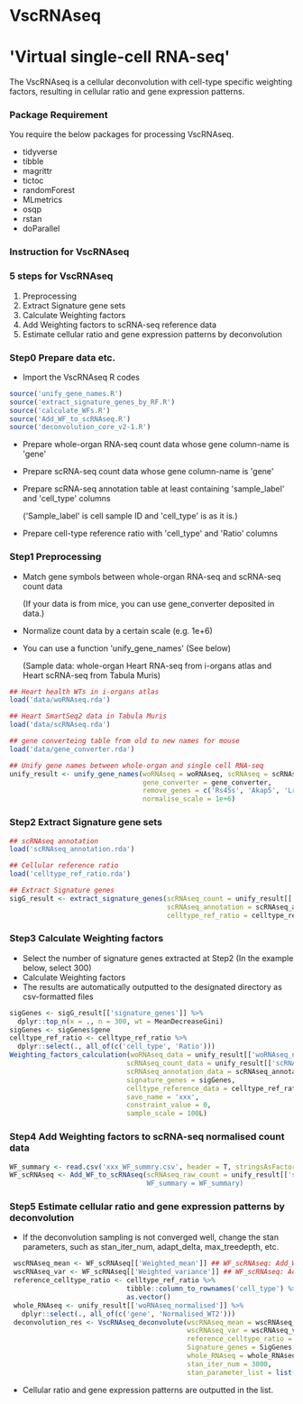 # VscRNAseq

# 'Virtual single-cell RNA-seq'

The VscRNAseq is a cellular deconvolution with cell-type specific weighting factors, resulting in cellular ratio and gene expression patterns.

### Package Requirement

You require the below packages for processing VscRNAseq.

-   tidyverse
-   tibble
-   magrittr
-   tictoc
-   randomForest
-   MLmetrics
-   osqp
-   rstan
-   doParallel

### Instruction for VscRNAseq

### 5 steps for VscRNAseq

1.  Preprocessing
2.  Extract Signature gene sets
3.  Calculate Weighting factors
4.  Add Weighting factors to scRNA-seq reference data
5.  Estimate cellular ratio and gene expression patterns by deconvolution

### Step0 Prepare data etc.

-   Import the VscRNAseq R codes

``` r
source('unify_gene_names.R')
source('extract_signature_genes_by_RF.R')
source('calculate_WFs.R')
source('Add_WF_to_scRNAseq.R')
source('deconvolution_core_v2-1.R')
```

-   Prepare whole-organ RNA-seq count data whose gene column-name is 'gene'

-   Prepare scRNA-seq count data whose gene column-name is 'gene'

-   Prepare scRNA-seq annotation table at least containing 'sample_label' and 'cell_type' columns

    ('Sample_label' is cell sample ID and 'cell_type' is as it is.)

-   Prepare cell-type reference ratio with 'cell_type' and 'Ratio' columns

### Step1 Preprocessing

-   Match gene symbols between whole-organ RNA-seq and scRNA-seq count data

    (If your data is from mice, you can use gene_converter deposited in data.)

-   Normalize count data by a certain scale (e.g. 1e+6)

-   You can use a function 'unify_gene_names' (See below)

    (Sample data: whole-organ Heart RNA-seq from i-organs atlas and Heart scRNA-seq from Tabula Muris)

``` r
## Heart health WTs in i-organs atlas
load('data/woRNAseq.rda')

## Heart SmartSeq2 data in Tabula Muris
load('data/scRNAseq.rda')

## gene converteing table from old to new names for mouse
load('data/gene_converter.rda')

## Unify gene names between whole-organ and single cell RNA-seq
unify_result <- unify_gene_names(woRNAseq = woRNAseq, scRNAseq = scRNAseq,
                                 gene_converter = gene_converter, 
                                 remove_genes = c('Rs45s', 'Akap5', 'Lrrc17'),
                                 normalise_scale = 1e+6)
```

### Step2 Extract Signature gene sets

``` r
## scRNAseq annotation
load('scRNAseq_annotation.rda')

## Cellular reference ratio
load('celltype_ref_ratio.rda')

## Extract Signature genes
sigG_result <- extract_signature_genes(scRNAseq_count = unify_result[['scRNAseq_normalised']], 
                                       scRNAseq_annotation = scRNAseq_annotation, 
                                       celltype_ref_ratio = celltype_ref_ratio)
```

### Step3 Calculate Weighting factors

-   Select the number of signature genes extracted at Step2 (In the example below, select 300)
-   Calculate Weighting factors
-   The results are automatically outputted to the designated directory as csv-formatted files

``` r
sigGenes <- sigG_result[['signature_genes']] %>%
  dplyr::top_n(x = ., n = 300, wt = MeanDecreaseGini)
sigGenes <- sigGenes$gene
celltype_ref_ratio <- celltype_ref_ratio %>%
  dplyr::select(., all_of(c('cell_type', 'Ratio')))
Weighting_factors_calculation(woRNAseq_data = unify_result[['woRNAseq_normalised']],
                             scRNAseq_count_data = unify_result[['scRNAseq_normalised']],
                             scRNAseq_annotation_data = scRNAseq_annotation,
                             signature_genes = sigGenes,
                             celltype_reference_data = celltype_ref_ratio,
                             save_name = 'xxx',
                             constraint_value = 0,
                             sample_scale = 100L)
```

### Step4 Add Weighting factors to scRNA-seq normalised count data

``` r
WF_summary <- read.csv('xxx_WF_summry.csv', header = T, stringsAsFactors = F, check.names = F)
WF_scRNAseq <- Add_WF_to_scRNAseq(scRNAseq_raw_count = unify_result[['scRNAseq_normalised]],
                                  WF_summary = WF_summary)
```

### Step5 Estimate cellular ratio and gene expression patterns by deconvolution

-   If the deconvolution sampling is not converged well, change the stan parameters, such as stan_iter_num, adapt_delta, max_treedepth, etc.

``` r
 wscRNAseq_mean <- WF_scRNAseq[['Weighted_mean']] ## WF_scRNAseq: Add_WF_to_scRNAseq results
 wscRNAseq_var <- WF_scRNAseq[['Weighted_variance']] ## WF_scRNAseq: Add_WF_to_scRNAseq results
 reference_celltype_ratio <- celltype_ref_ratio %>%
                             tibble::column_to_rownames('cell_type') %>%
                             as.vector()
 whole_RNAseq <- unify_result[['woRNAseq_normalised']] %>%
   dplyr::select(., all_of(c('gene', 'Normalised_WT2')))
 deconvolution_res <- VscRNAseq_deconvolute(wscRNAseq_mean = wscRNAseq_mean, 
                                            wscRNAseq_var = wscRNAseq_var,
                                            reference_celltype_ratio = reference_celltype_ratio, 
                                            Signature_genes = SigGenes,
                                            whole_RNAseq = whole_RNAseq,
                                            stan_iter_num = 3000,
                                            stan_parameter_list = list(adapt_delta = 0.8, max_treedepth = 15))
```

-   Cellular ratio and gene expression patterns are outputted in the list.

